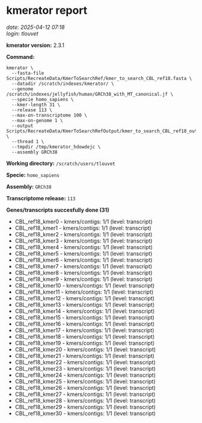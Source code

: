 # kmerator report
*date: 2025-04-12 07:18*  
*login: tlouvet*

**kmerator version:** 2.3.1

**Command:**

```
kmerator \
  --fasta-file Scripts/RecreateData/KmerToSearchRef/kmer_to_search_CBL_ref18.fasta \
  --datadir /scratch/indexes/kmerator/ \
  --genome /scratch/indexes/jellyfish/human/GRCh38_with_MT_canonical.jf \
  --specie homo_sapiens \
  --kmer-length 31 \
  --release 113 \
  --max-on-transcriptome 100 \
  --max-on-genome 1 \
  --output Scripts/RecreateData/KmerToSearchRefOutput/kmer_to_search_CBL_ref18_output \
  --thread 1 \
  --tmpdir /tmp/kmerator_hdowdejc \
  --assembly GRCh38
```

**Working directory:** `/scratch/users/tlouvet`

**Specie:** `homo_sapiens`

**Assembly:** `GRCh38`

**Transcriptome release:** `113`

**Genes/transcripts succesfully done (31)**

- CBL_ref18_kmer0 - kmers/contigs: 1/1 (level: transcript)
- CBL_ref18_kmer1 - kmers/contigs: 1/1 (level: transcript)
- CBL_ref18_kmer2 - kmers/contigs: 1/1 (level: transcript)
- CBL_ref18_kmer3 - kmers/contigs: 1/1 (level: transcript)
- CBL_ref18_kmer4 - kmers/contigs: 1/1 (level: transcript)
- CBL_ref18_kmer5 - kmers/contigs: 1/1 (level: transcript)
- CBL_ref18_kmer6 - kmers/contigs: 1/1 (level: transcript)
- CBL_ref18_kmer7 - kmers/contigs: 1/1 (level: transcript)
- CBL_ref18_kmer8 - kmers/contigs: 1/1 (level: transcript)
- CBL_ref18_kmer9 - kmers/contigs: 1/1 (level: transcript)
- CBL_ref18_kmer10 - kmers/contigs: 1/1 (level: transcript)
- CBL_ref18_kmer11 - kmers/contigs: 1/1 (level: transcript)
- CBL_ref18_kmer12 - kmers/contigs: 1/1 (level: transcript)
- CBL_ref18_kmer13 - kmers/contigs: 1/1 (level: transcript)
- CBL_ref18_kmer14 - kmers/contigs: 1/1 (level: transcript)
- CBL_ref18_kmer15 - kmers/contigs: 1/1 (level: transcript)
- CBL_ref18_kmer16 - kmers/contigs: 1/1 (level: transcript)
- CBL_ref18_kmer17 - kmers/contigs: 1/1 (level: transcript)
- CBL_ref18_kmer18 - kmers/contigs: 1/1 (level: transcript)
- CBL_ref18_kmer19 - kmers/contigs: 1/1 (level: transcript)
- CBL_ref18_kmer20 - kmers/contigs: 1/1 (level: transcript)
- CBL_ref18_kmer21 - kmers/contigs: 1/1 (level: transcript)
- CBL_ref18_kmer22 - kmers/contigs: 1/1 (level: transcript)
- CBL_ref18_kmer23 - kmers/contigs: 1/1 (level: transcript)
- CBL_ref18_kmer24 - kmers/contigs: 1/1 (level: transcript)
- CBL_ref18_kmer25 - kmers/contigs: 1/1 (level: transcript)
- CBL_ref18_kmer26 - kmers/contigs: 1/1 (level: transcript)
- CBL_ref18_kmer27 - kmers/contigs: 1/1 (level: transcript)
- CBL_ref18_kmer28 - kmers/contigs: 1/1 (level: transcript)
- CBL_ref18_kmer29 - kmers/contigs: 1/1 (level: transcript)
- CBL_ref18_kmer30 - kmers/contigs: 1/1 (level: transcript)
